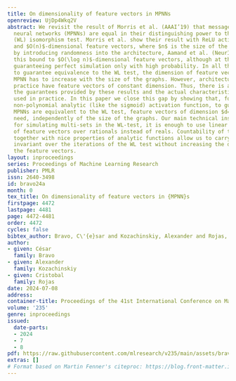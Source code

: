 ```yaml
---
title: On dimensionality of feature vectors in MPNNs
openreview: UjDp4Wkq2V
abstract: We revisit the result of Morris et al. (AAAI’19) that message-passing graphs
  neural networks (MPNNs) are equal in their distinguishing power to the Weisfeiler–Leman
  (WL) isomorphism test. Morris et al. show their result with ReLU activation function
  and $O(n)$-dimensional feature vectors, where $n$ is the size of the graph. Recently,
  by introducing randomness into the architecture, Aamand et al. (NeurIPS’22) improved
  this bound to $O(\log n)$-dimensional feature vectors, although at the expense of
  guaranteeing perfect simulation only with high probability. In all these constructions,
  to guarantee equivalence to the WL test, the dimension of feature vectors in the
  MPNN has to increase with the size of the graphs. However, architectures used in
  practice have feature vectors of constant dimension. Thus, there is a gap between
  the guarantees provided by these results and the actual characteristics of architectures
  used in practice. In this paper we close this gap by showing that, for <em>any</em>
  non-polynomial analytic (like the sigmoid) activation function, to guarantee that
  MPNNs are equivalent to the WL test, feature vectors of dimension $d=1$ is all we
  need, independently of the size of the graphs. Our main technical insight is that
  for simulating multi-sets in the WL-test, it is enough to use linear independence
  of feature vectors over rationals instead of reals. Countability of the set of rationals
  together with nice properties of analytic functions allow us to carry out the simulation
  invariant over the iterations of the WL test without increasing the dimension of
  the feature vectors.
layout: inproceedings
series: Proceedings of Machine Learning Research
publisher: PMLR
issn: 2640-3498
id: bravo24a
month: 0
tex_title: On dimensionality of feature vectors in {MPNN}s
firstpage: 4472
lastpage: 4481
page: 4472-4481
order: 4472
cycles: false
bibtex_author: Bravo, C\'{e}sar and Kozachinskiy, Alexander and Rojas, Cristobal
author:
- given: César
  family: Bravo
- given: Alexander
  family: Kozachinskiy
- given: Cristobal
  family: Rojas
date: 2024-07-08
address:
container-title: Proceedings of the 41st International Conference on Machine Learning
volume: '235'
genre: inproceedings
issued:
  date-parts:
  - 2024
  - 7
  - 8
pdf: https://raw.githubusercontent.com/mlresearch/v235/main/assets/bravo24a/bravo24a.pdf
extras: []
# Format based on Martin Fenner's citeproc: https://blog.front-matter.io/posts/citeproc-yaml-for-bibliographies/
---
```


